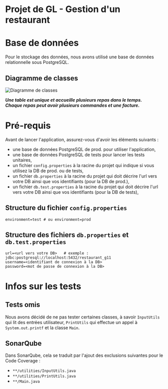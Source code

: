 # Projet de GL - Gestion d'un restaurant

# Base de données

Pour le stockage des données, nous avons utilisé une base de données relationnelle sous PostgreSQL.

## Diagramme de classes

![Diagramme de classes](https://imgur.com/hAkzK7t.png)

***Une table est unique et accueille plusieurs repas dans le temps.***  
***Chaque repas peut avoir plusieurs commandes et une facture.***

# Pré-requis

Avant de lancer l'application, assurez-vous d'avoir les éléments suivants : 
- une base de données PostgreSQL de prod. pour utiliser l'application,
- une base de données PostgreSQL de tests pour lancer les tests unitaires,
- un fichier `config.properties` à la racine du projet qui indique si vous utilisez la DB de prod. ou de tests,
- un fichier `db.properties` à la racine du projet qui doit décrire l'url vers votre DB ainsi que vos identifiants (pour la DB de prod.),
- un fichier `db.test.properties` à la racine du projet qui doit décrire l'url vers votre DB ainsi que vos identifiants (pour la DB de tests),

## Structure du fichier `config.properties`

```properties
environment=test # ou environment=prod
```

## Structure des fichiers `db.properties` et `db.test.properties`

```properties
url=<url vers votre DB>   # exemple : jdbc:postgresql://localhost:5432/restaurant_g11
username=<identifiant de connexion à la DB>
password=<mot de passe de connexion à la DB>
```

# Infos sur les tests

## Tests omis

Nous avons décidé de ne pas tester certaines classes, à savoir `InputUtils` qui lit des entrées utilisateur, `PrintUtils` qui effectue un appel à `System.out.printf` et la classe `Main`.

## SonarQube

Dans SonarQube, cela se traduit par l'ajout des exclusions suivantes pour le Code Coverage : 
- `**/utilities/InputUtils.java`
- `**/utilities/PrintUtils.java`
- `**/Main.java`
